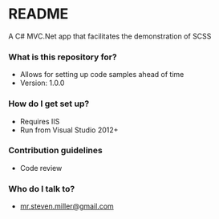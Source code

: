 # README #

A C# MVC.Net app that facilitates the demonstration of SCSS

### What is this repository for? ###

* Allows for setting up code samples ahead of time
* Version: 1.0.0


### How do I get set up? ###

* Requires IIS
* Run from Visual Studio 2012+

### Contribution guidelines ###

* Code review

### Who do I talk to? ###

* mr.steven.miller@gmail.com
